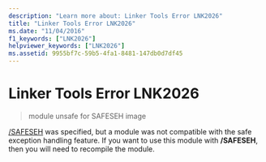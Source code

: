 ```yaml
---
description: "Learn more about: Linker Tools Error LNK2026"
title: "Linker Tools Error LNK2026"
ms.date: "11/04/2016"
f1_keywords: ["LNK2026"]
helpviewer_keywords: ["LNK2026"]
ms.assetid: 9955bf7c-59b5-4fa1-8481-147db0d7df45
---
```

# Linker Tools Error LNK2026

> module unsafe for SAFESEH image

[/SAFESEH](../../build/reference/safeseh-image-has-safe-exception-handlers.md) was specified, but a module was not compatible with the safe exception handling feature. If you want to use this module with **/SAFESEH**, then you will need to recompile the module.
